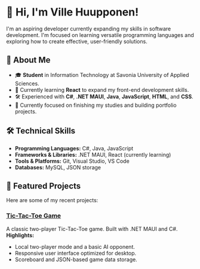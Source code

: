 # 👋 Hi, I'm Ville Huupponen!

I'm an aspiring developer currently expanding my skills in software development. I'm focused on learning versatile programming languages and exploring how to create effective, user-friendly solutions.

## 💼 About Me
- 🎓 **Student** in Information Technology at Savonia University of Applied Sciences.
- 🌱 Currently learning **React** to expand my front-end development skills.
- 🛠️ Experienced with **C#**, **.NET MAUI**, **Java**, **JavaScript**, **HTML**, and **CSS**.
- 🔭 Currently focused on finishing my studies and building portfolio projects.

## 🛠️ Technical Skills
- **Programming Languages:** C#, Java, JavaScript
- **Frameworks & Libraries:** .NET MAUI, React (currently learning)
- **Tools & Platforms:** Git, Visual Studio, VS Code
- **Databases:** MySQL, JSON storage

## 📂 Featured Projects
Here are some of my recent projects:

### [Tic-Tac-Toe Game](https://github.com/VilleHuupponen/tictactoe-showcase)
A classic two-player Tic-Tac-Toe game. Built with .NET MAUI and C#.  
**Highlights:**
- Local two-player mode and a basic AI opponent.
- Responsive user interface optimized for desktop.
- Scoreboard and JSON-based game data storage.


